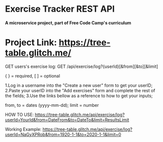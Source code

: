 # Exercise Tracker REST API

#### A microservice project, part of Free Code Camp's curriculum
# Project Link:  https://tree-table.glitch.me/

GET users's exercise log: GET /api/exercise/log?{userId}[&from][&to][&limit]

{ } = required, [ ] = optional

1.Log in a username into the "Create a new user" form to get your userID;
2.Paste your userID into the "Add exercises" form and complete the rest of the fields;
3.Use the links bellow as a reference to how to get your inputs;

from, to = dates (yyyy-mm-dd); limit = number

HOW TO USE: https://tree-table.glitch.me/api/exercise/log?userId=YourId&from=DateFrom&to=DateTo&limit=ResultsLimit

Working Example: https://tree-table.glitch.me/api/exercise/log?userId=NaGyXPRob&from=1920-1-1&to=2020-1-1&limit=0
